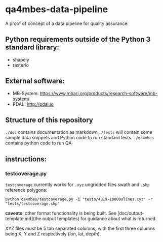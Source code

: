 # qa4mbes-data-pipeline
A proof of concept of a data pipeline for quality assurance.

## Python requirements outside of the Python 3 standard library:
- shapely
- rasterio

## External software:
- MB-System: https://www.mbari.org/products/research-software/mb-system/
- PDAL: http://pdal.io


## Structure of this repository
`./doc` contains documentation as markdown
`./tests` will contain some sample data snippets and Python code to run standard tests.
`./qa4mbes` contains python code to run QA 

## instructions:

### testcoverage.py
`testcoverage` currently works for `.xyz` ungridded files swath and `.shp` reference polygons:

`python qa4mbes/testcoverage.py -i "tests/4819-100000lines.xyz" -r "tests/testcoverage.shp"`

**caveats**: other format functionality is being built. See [doc/output-template.md](the output templates) for guidance about what is returned.

XYZ files *must* be 5 tab separated columns; with the first three columns being X, Y and Z respectively (lon, lat, depth).
